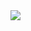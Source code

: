 <a href="https://portal.azure.com/#create/Microsoft.Template/uri/https%3A%2F%2Fraw.githubusercontent.com%2Fwadstromtech%2Fsentinel%2Fmaster%2FPlaybooks%2FRecordedFuture%2FtiIndicators%2FDomain%20TI%2FDomainC2DNS%2FBatching%2Ftemplate.json" target="_blank">
    <img src="https://aka.ms/deploytoazurebutton""/>
</a>
